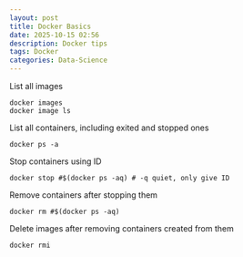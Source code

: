 ```yaml
---
layout: post
title: Docker Basics
date: 2025-10-15 02:56
description: Docker tips
tags: Docker
categories: Data-Science
---
```



List all images

```
docker images
docker image ls
```

List all containers, including exited and stopped ones

```
docker ps -a
```

Stop containers using ID

```
docker stop #$(docker ps -aq) # -q quiet, only give ID
```

Remove containers after stopping them

```
docker rm #$(docker ps -aq)
```

Delete images after removing containers created from them

```
docker rmi 
```
